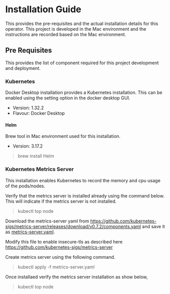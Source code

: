 # Installation Guide
This provides the pre-requisites and the actual installation details for this operator.
This project is developed in the Mac environment and the instructions are recorded based on the Mac environment.

## Pre Requisites
This provides the list of component required for this project development and deployment.

### Kubernetes
Docker Desktop installation provides a Kubernetes installation. This can be enabled using the setting option in the docker desktop GUI.

* Version: 1.32.2
* Flavour: Docker Desktop

#### Helm
Brew tool in Mac environment used for this installation.

* Version: 3.17.2

> brew install Helm


### Kubernetes Metrics Server

This installation enables Kubernetes to record the memory and cpu usage of the pods/nodes.

Verify that the metrics server is installed already using the command below. This will indicate if the metrics server is not installed.

>kubectl top node 

Download the metrics-server yaml from https://github.com/kubernetes-sigs/metrics-server/releases/download/v0.7.2/components.yaml and save it as [metrics-server.yaml](scripts/k8s/metrics-server.yaml).

Modify this file to enable insecure-tls as described here https://github.com/kubernetes-sigs/metrics-server

Create metrics server using the following command.

>kubectl apply -f metrics-server.yaml

Once installaed verify the metrics server installation as show below,

>kubectl top node





